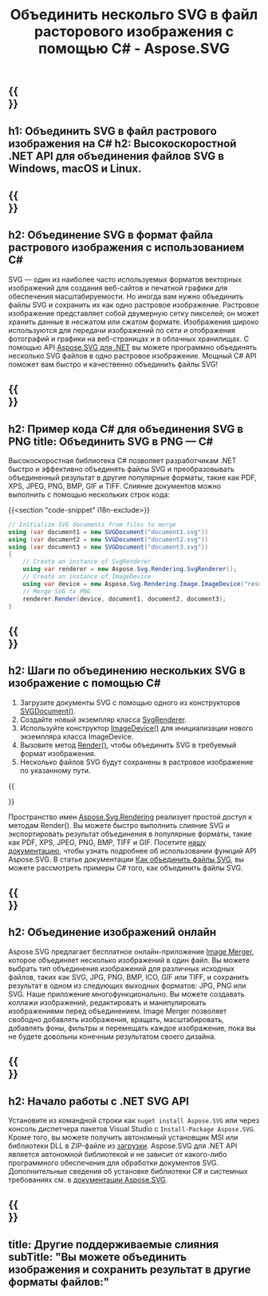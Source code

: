 ﻿---
translation: true
template: /templates/_template-merger-child.md
title: Объединить нескольго SVG в файл расторового изображения с помощью C# - Aspose.SVG
description: Объединение нескольких SVG документов в формат файла растрового изображения с помощью C# в Windows, macOS и Linux
url: /net/merger/svg-to-image/
family: svg
platformtag: net
feature: merge
informat: SVG
outformat: image
otherformats: GIF JPEG PNG TIFF BMP PDF XPS
howto: howtoSvg
---

{{<section banner>}}
---
h1: Объединить SVG в файл растрового изображения на C#
h2: Высокоскоростной .NET API для объединения файлов SVG в Windows, macOS и Linux.
---

{{<section overview>}}
---
h2: Объединение SVG в формат файла растрового изображения с использованием C#
---

SVG — один из наиболее часто используемых форматов векторных изображений для создания веб-сайтов и печатной графики для обеспечения масштабируемости. Но иногда вам нужно объединить файлы SVG и сохранить их как одно растровое изображение. Растровое изображение представляет собой двумерную сетку пикселей; он может хранить данные в несжатом или сжатом формате. Изображения широко используются для передачи изображений по сети и отображения фотографий и графики на веб-страницах и в облачных хранилищах. С помощью API [Aspose.SVG для .NET](https://products.aspose.com/svg/net/) вы можете программно объединять несколько SVG файлов в одно растровое изображение. Мощный C# API поможет вам быстро и качественно объединить файлы SVG!

{{<section code-text>}}
---
h2: Пример кода C# для объединения SVG в PNG
title: Объединить SVG в PNG — C#
---

Высокоскоростная библиотека C# позволяет разработчикам .NET быстро и эффективно объединять файлы SVG и преобразовывать объединенный результат в другие популярные форматы, такие как PDF, XPS, JPEG, PNG, BMP, GIF и TIFF. Слияние документов можно выполнить с помощью нескольких строк кода:

{{<section "code-snippet" i18n-exclude>}}

```cs
// Initialize SVG documents from files to merge 
using (var document1 = new SVGDocument("document1.svg"))
using (var document2 = new SVGDocument("document2.svg"))
using (var document3 = new SVGDocument("document3.svg"))
{
    // Create an instance of SvgRenderer
    using var renderer = new Aspose.Svg.Rendering.SvgRenderer();	
    // Create an instance of ImageDevice
    using var device = new Aspose.Svg.Rendering.Image.ImageDevice("result.png");
    // Merge SVG to PNG
    renderer.Render(device, document1, document2, document3);                
}
```

{{<section steps>}}
---
h2: Шаги по объединению нескольких SVG в изображение с помощью C#
---
1. Загрузите документы SVG с помощью одного из конструкторов [SVGDocument()](https://reference.aspose.com/svg/net/aspose.svg/svgdocument/svgdocument/).
1. Создайте новый экземпляр класса [SvgRenderer](https://reference.aspose.com/svg/net/aspose.svg.rendering/svgrenderer/).
1. Используйте конструктор [ImageDevice()](https://reference.aspose.com/svg/net/aspose.svg.rendering.image/imagedevice/imagedevice/#constructor_5) для инициализации нового экземпляра класса ImageDevice.
1. Вызовите метод [Render()](https://reference.aspose.com/svg/net/aspose.svg.rendering/renderer-1/), чтобы объединить SVG в требуемый формат изображения.
1. Несколько файлов SVG будут сохранены в растровое изображение по указанному пути.



{{<section documentation>}}

Пространство имен [Aspose.Svg.Rendering](https://reference.aspose.com/svg/net/aspose.svg.rendering/) реализует простой доступ к методам Render(). Вы можете быстро выполнить слияние SVG и экспортировать результат объединения в популярные форматы, такие как PDF, XPS, JPEG, PNG, BMP, TIFF и GIF. Посетите <a href="https://docs.aspose.com/svg/net/how-to-work-with-aspose-svg-api/" target="_blank">нашу документацию</a>, чтобы узнать подробнее об использовании функций API Aspose.SVG. В статье документации <a href="https://docs.aspose.com/svg/net/how-to-work-with-aspose-svg-api/how-to-merge-svg-files/" target= "_blank">Как объединить файлы SVG</a>, вы можете рассмотреть примеры C# того, как объединить файлы SVG.

{{<section online-merger>}}
---
h2: Объединение изображений онлайн
---

Aspose.SVG предлагает бесплатное онлайн-приложение <a href="https://products.aspose.app/svg/merger" target="_blank">Image Merger</a>, которое объединяет несколько изображений в один файл. Вы можете выбрать тип объединения изображений для различных исходных файлов, таких как SVG, JPG, PNG, BMP, ICO, GIF или TIFF, и сохранить результат в одном из следующих выходных форматов: JPG, PNG или SVG. Наше приложение многофункционально. Вы можете создавать коллажи изображений, редактировать и манипулировать изображениями перед объединением. Image Merger позволяет свободно добавлять изображения, вращать, масштабировать, добавлять фоны, фильтры и перемещать каждое изображение, пока вы не будете довольны конечным результатом своего дизайна.

{{<section get-started>}}
---
h2: Начало работы с .NET SVG API
---

Установите из командной строки как ```nuget install Aspose.SVG``` или через консоль диспетчера пакетов Visual Studio с ```Install-Package Aspose.SVG```.
Кроме того, вы можете получить автономный установщик MSI или библиотеки DLL в ZIP-файле из [загрузки](https://releases.aspose.com/svg/net/). Aspose.SVG для .NET API является автономной библиотекой и не зависит от какого-либо программного обеспечения для обработки документов SVG.
 Дополнительные сведения об установке библиотеки C# и системных требованиях см. в [документации Aspose.SVG](https://docs.aspose.com/svg/net/getting-started/).

{{<section other-mergers>}}
---
title: Другие поддерживаемые слияния
subTitle: "Вы можете объединить изображения и сохранить результат в другие форматы файлов:"
---
